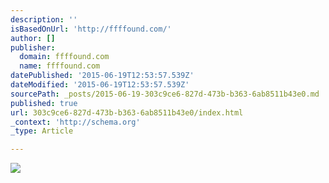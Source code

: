 ```yaml
---
description: ''
isBasedOnUrl: 'http://ffffound.com/'
author: []
publisher:
  domain: ffffound.com
  name: ffffound.com
datePublished: '2015-06-19T12:53:57.539Z'
dateModified: '2015-06-19T12:53:57.539Z'
sourcePath: _posts/2015-06-19-303c9ce6-827d-473b-b363-6ab8511b43e0.md
published: true
url: 303c9ce6-827d-473b-b363-6ab8511b43e0/index.html
_context: 'http://schema.org'
_type: Article

---
```

![](http://img.ffffound.com/static-data/assets/6/8828297cc0b308210f8c6aa1cf7edd37929c6482_m.jpg)